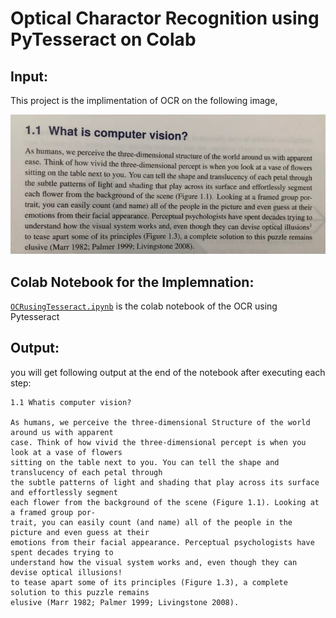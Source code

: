 # Optical Charactor Recognition using PyTesseract on Colab

## Input:
This project is the implimentation of OCR on the following image,

![image](2.jpg)

## Colab Notebook for the Implemnation:
[`OCRusingTesseract.ipynb`](OCRusingTesseract.ipynb) is the colab notebook of the OCR using Pytesseract

## Output:
you will get following output at the end of the notebook after executing each step:
```
1.1 Whatis computer vision?

As humans, we perceive the three-dimensional Structure of the world around us with apparent
case. Think of how vivid the three-dimensional percept is when you look at a vase of flowers
sitting on the table next to you. You can tell the shape and translucency of each petal through
the subtle patterns of light and shading that play across its surface and effortlessly segment
each flower from the background of the scene (Figure 1.1). Looking at a framed group por-
trait, you can easily count (and name) all of the people in the picture and even guess at their
emotions from their facial appearance. Perceptual psychologists have spent decades trying to
understand how the visual system works and, even though they can devise optical illusions!
to tease apart some of its principles (Figure 1.3), a complete solution to this puzzle remains
elusive (Marr 1982; Palmer 1999; Livingstone 2008).
```
